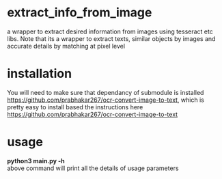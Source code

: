 # extract_info_from_image
a wrapper to extract desired information from images using tesseract etc libs. Note that its a wrapper to extract texts, similar objects by images and accurate details by matching at pixel level


# installation 
You will need to make sure that dependancy of submodule is installed https://github.com/prabhakar267/ocr-convert-image-to-text, which is pretty easy to install based the instructions here https://github.com/prabhakar267/ocr-convert-image-to-text

# usage 
<b>python3 main.py -h</b> <br>
above command will print all the details of usage parameters 
